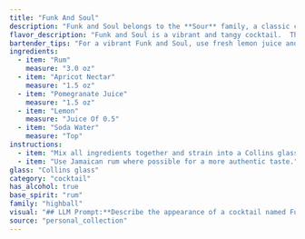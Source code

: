 ```yaml
---
title: "Funk And Soul"
description: "Funk and Soul belongs to the **Sour** family, a classic cocktail style. It's a modern twist, incorporating fruity elements like apricot and pomegranate, which are popular in today's mixology. The addition of soda water gives it a refreshing, spritzy finish. "
flavor_description: "Funk and Soul is a vibrant and tangy cocktail.  The rum provides a warm, spiced base, while the apricot nectar adds a touch of sweetness and fruitiness. Pomegranate juice delivers a tart, juicy flavor, balanced by the zesty lemon. Soda water creates a refreshing effervescence. The result is a well-rounded cocktail with a tropical twist, perfect for a sunny afternoon or a lively gathering. "
bartender_tips: "For a vibrant Funk and Soul, use fresh lemon juice and high-quality rum.  Chill the ingredients beforehand for a refreshing drink. Shake the rum, apricot nectar, pomegranate juice, and lemon juice with ice. Double-strain into a chilled coupe glass for a crystal-clear finish. Top with soda water for a bubbly delight.  Garnish with a lemon twist or pomegranate seeds. "
ingredients:
  - item: "Rum"
    measure: "3.0 oz"
  - item: "Apricot Nectar"
    measure: "1.5 oz"
  - item: "Pomegranate Juice"
    measure: "1.5 oz"
  - item: "Lemon"
    measure: "Juice Of 0.5"
  - item: "Soda Water"
    measure: "Top"
instructions:
  - item: "Mix all ingredients together and strain into a Collins glass."
  - item: "Use Jamaican rum where possible for a more authentic taste."
glass: "Collins glass"
category: "cocktail"
has_alcohol: true
base_spirit: "rum"
family: "highball"
visual: "## LLM Prompt:**Describe the appearance of a cocktail named Funk and Soul with the following ingredients:*** **Rum:** Light or dark, your choice.* **Apricot Nectar:**  Think of the color and consistency of this.* **Pomegranate Juice:** Consider the deep red hue. * **Lemon:**  Focus on the color and clarity of the juice.* **Soda Water:**  Describe how it interacts with the other ingredients.**Consider these factors:*** **Color:** What is the overall color of the cocktail?* **Clarity:** Is it clear, cloudy, layered, or layered with a gradient?* **Texture:** Is it smooth, frothy, or layered?* **Garnish:** Imagine a fitting garnish for this cocktail and describe it. **Write your description in a way that evokes the cocktail's name, Funk and Soul.  Consider using vivid language to capture the essence of the drink.** "
source: "personal_collection"
---
```


